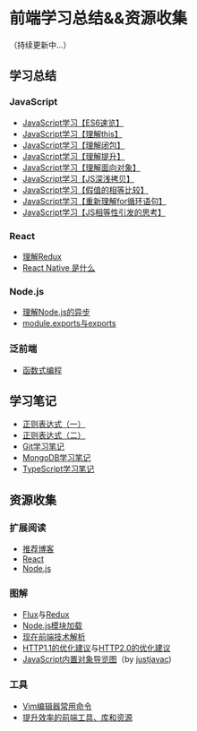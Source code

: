 # 前端学习总结&&资源收集

（持续更新中...）

## 学习总结
### JavaScript
- [JavaScript学习【ES6速览】](https://github.com/iyolee/Front-End/blob/master/JS/es6.md)
- [JavaScript学习【理解this】](https://github.com/iyolee/Front-End/blob/master/JS/this.md)
- [JavaScript学习【理解闭包】](https://github.com/iyolee/Front-End/blob/master/JS/closure.md)
- [JavaScript学习【理解提升】](https://github.com/iyolee/Front-End/blob/master/JS/hoist.md)
- [JavaScript学习【理解面向对象】](https://github.com/iyolee/Front-End/blob/master/JS/OOP.md)
- [JavaScript学习【JS深浅拷贝】](https://github.com/iyolee/Front-End/blob/master/JS/copy.md)
- [JavaScript学习【假值的相等比较】](https://github.com/iyolee/Front-End/blob/master/JS/isEquality.md)
- [JavaScript学习【重新理解for循环语句】](https://github.com/iyolee/Front-End/blob/master/JS/for.md)
- [JavaScript学习【JS相等性引发的思考】](https://github.com/iyolee/Front-End/blob/master/JS/readMore.md)

### React
- [理解Redux](https://github.com/iyolee/Front-End/blob/master/React/redux.md)
- [React Native 是什么](https://github.com/iyolee/Front-End/blob/master/React/RN.md)

### Node.js
- [理解Node.js的异步](https://github.com/iyolee/Front-End/blob/master/Node/nodeAsync.md)
- [module.exports与exports](https://github.com/iyolee/Front-End/blob/master/Node/exports.md)

### 泛前端
- [函数式编程](https://github.com/iyolee/Front-End/blob/master/JS/FP.md)

## 学习笔记
- [正则表达式（一）](https://github.com/iyolee/Front-End/blob/master/FE/RegExBasic.md)
- [正则表达式（二）](https://github.com/iyolee/Front-End/blob/master/FE/RegExTwo.md)
- [Git学习笔记](https://github.com/iyolee/Front-End/blob/master/FE/git.md)
- [MongoDB学习笔记](https://github.com/iyolee/Front-End/blob/master/FE/mongo.md)
- [TypeScript学习笔记](https://github.com/iyolee/ts-learn)

## 资源收集
### 扩展阅读
- [推荐博客](https://github.com/iyolee/Front-End/blob/master/Extension/blogs.md)
- [React](https://github.com/iyolee/Front-End/blob/master/Extension/react.md)
- [Node.js](https://github.com/iyolee/Front-End/blob/master/Extension/node.md)

### 图解
- [Flux](https://github.com/iyolee/Front-End/blob/master/Images/flux.png)与[Redux](https://github.com/iyolee/Front-End/blob/master/Images/redux.png)
- [Node.js模块加载](https://github.com/iyolee/Front-End/blob/master/Images/module.png)
- [现在前端技术解析](https://github.com/iyolee/Front-End/blob/master/Images/FE.jpg)
- [HTTP1.1的优化建议](https://github.com/iyolee/Front-End/blob/master/Images/http1.1.jpg)与[HTTP2.0的优化建议](https://github.com/iyolee/Front-End/blob/master/Images/http2.jpg)
- [JavaScript内置对象导览图](https://github.com/iyolee/Front-End/blob/master/Images/standard-built-in-objects.png)（by [justjavac](https://github.com/justjavac/programming-mindmap))

### 工具
- [Vim编辑器常用命令](https://github.com/iyolee/Front-End/blob/master/Resource/vim.md)
- [提升效率的前端工具、库和资源](https://github.com/iyolee/Front-End/blob/master/Resource/tools.md)